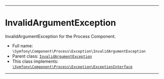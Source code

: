 ***

# InvalidArgumentException

InvalidArgumentException for the Process Component.

* Full name: `\Symfony\Component\Process\Exception\InvalidArgumentException`
* Parent class: [`InvalidArgumentException`](../../../../InvalidArgumentException.md)
* This class implements:
  [`\Symfony\Component\Process\Exception\ExceptionInterface`](./ExceptionInterface.md)

***

